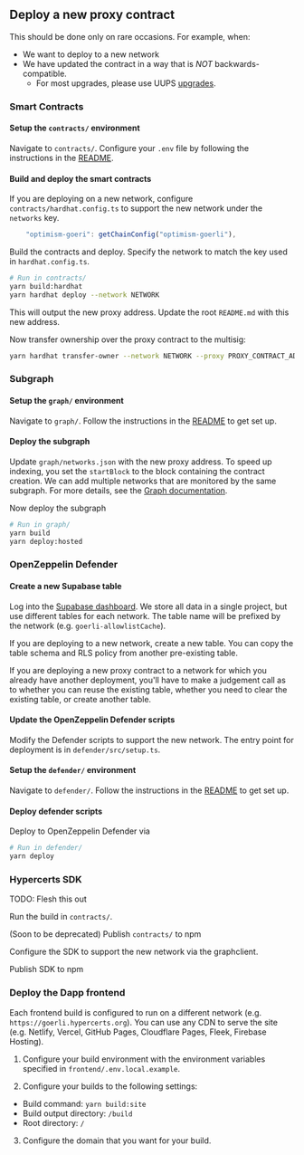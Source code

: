 ## Deploy a new proxy contract

This should be done only on rare occasions. For example, when:
- We want to deploy to a new network
- We have updated the contract in a way that is *NOT* backwards-compatible.
  - For most upgrades, please use UUPS [upgrades](./upgrade.md).

### Smart Contracts

#### Setup the `contracts/` environment

Navigate to `contracts/`. Configure your `.env` file by following the instructions in the
[README](https://github.com/hypercerts-org/hypercerts/tree/main/contracts#setup).

#### Build and deploy the smart contracts

If you are deploying on a new network, configure `contracts/hardhat.config.ts` to support the new network under the `networks` key.
```javascript
    "optimism-goeri": getChainConfig("optimism-goerli"),
```

Build the contracts and deploy. Specify the network to match the key used in `hardhat.config.ts`.

```sh
# Run in contracts/
yarn build:hardhat
yarn hardhat deploy --network NETWORK
```

This will output the new proxy address. Update the root `README.md` with this new address.

Now transfer ownership over the proxy contract to the multisig:

```sh
yarn hardhat transfer-owner --network NETWORK --proxy PROXY_CONTRACT_ADDRESS --owner MULTISIG_ADDRESS
```

### Subgraph

#### Setup the `graph/` environment

Navigate to `graph/`. Follow the instructions in the
[README](https://github.com/hypercerts-org/hypercerts/tree/main/graph#setup)
to get set up.

#### Deploy the subgraph

Update `graph/networks.json` with the new proxy address. To speed up indexing, you set the `startBlock` to the block containing the contract creation. We can add multiple networks that are monitored by the same subgraph. For more details, see the [Graph documentation](https://thegraph.com/docs/en/deploying/deploying-a-subgraph-to-hosted/#deploying-the-subgraph-to-multiple-ethereum-networks).

Now deploy the subgraph

```sh
# Run in graph/
yarn build
yarn deploy:hosted
```

### OpenZeppelin Defender

#### Create a new Supabase table

Log into the [Supabase dashboard](https://app.supabase.com/).
We store all data in a single project, but use different tables for each network.
The table name will be prefixed by the network (e.g. `goerli-allowlistCache`).

If you are deploying to a new network, create a new table. You can copy the table schema and RLS policy from another pre-existing table.

If you are deploying a new proxy contract to a network for which you already have another deployment, you'll have to make a judgement call as to whether you can reuse the existing table, whether you need to clear the existing table, or create another table.

#### Update the OpenZeppelin Defender scripts

Modify the Defender scripts to support the new network.
The entry point for deployment is in `defender/src/setup.ts`.

#### Setup the `defender/` environment

Navigate to `defender/`. Follow the instructions in the
[README](https://github.com/hypercerts-org/hypercerts/tree/main/defender#setup)
to get set up.

#### Deploy defender scripts

Deploy to OpenZeppelin Defender via

```sh
# Run in defender/
yarn deploy
```

### Hypercerts SDK

TODO: Flesh this out

Run the build in `contracts/`.

(Soon to be deprecated) Publish `contracts/` to npm 

Configure the SDK to support the new network via the graphclient.

Publish SDK to npm

### Deploy the Dapp frontend

Each frontend build is configured to run on a different network (e.g. `https://goerli.hypercerts.org`). You can use any CDN to serve the site (e.g. Netlify, Vercel, GitHub Pages, Cloudflare Pages, Fleek, Firebase Hosting). 

1. Configure your build environment with the environment variables specified in `frontend/.env.local.example`.

2. Configure your builds to the following settings:
  - Build command: `yarn build:site`
  - Build output directory: `/build`
  - Root directory: `/`

3. Configure the domain that you want for your build.
